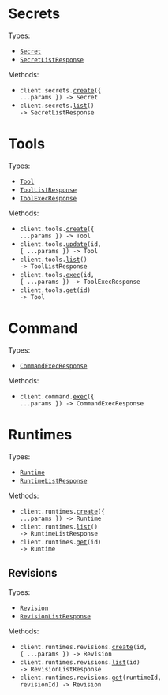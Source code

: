 # Secrets

Types:

- <code><a href="./src/resources/secrets.ts">Secret</a></code>
- <code><a href="./src/resources/secrets.ts">SecretListResponse</a></code>

Methods:

- <code title="post /v1/secrets">client.secrets.<a href="./src/resources/secrets.ts">create</a>({ ...params }) -> Secret</code>
- <code title="get /v1/secrets">client.secrets.<a href="./src/resources/secrets.ts">list</a>() -> SecretListResponse</code>

# Tools

Types:

- <code><a href="./src/resources/tools.ts">Tool</a></code>
- <code><a href="./src/resources/tools.ts">ToolListResponse</a></code>
- <code><a href="./src/resources/tools.ts">ToolExecResponse</a></code>

Methods:

- <code title="post /v1/tools">client.tools.<a href="./src/resources/tools.ts">create</a>({ ...params }) -> Tool</code>
- <code title="post /v1/tools/{id}">client.tools.<a href="./src/resources/tools.ts">update</a>(id, { ...params }) -> Tool</code>
- <code title="get /v1/tools">client.tools.<a href="./src/resources/tools.ts">list</a>() -> ToolListResponse</code>
- <code title="post /v1/tools/{id}/execute">client.tools.<a href="./src/resources/tools.ts">exec</a>(id, { ...params }) -> ToolExecResponse</code>
- <code title="get /v1/tools/{id}">client.tools.<a href="./src/resources/tools.ts">get</a>(id) -> Tool</code>

# Command

Types:

- <code><a href="./src/resources/command.ts">CommandExecResponse</a></code>

Methods:

- <code title="post /v1/execute">client.command.<a href="./src/resources/command.ts">exec</a>({ ...params }) -> CommandExecResponse</code>

# Runtimes

Types:

- <code><a href="./src/resources/runtimes/runtimes.ts">Runtime</a></code>
- <code><a href="./src/resources/runtimes/runtimes.ts">RuntimeListResponse</a></code>

Methods:

- <code title="post /v1/runtimes">client.runtimes.<a href="./src/resources/runtimes/runtimes.ts">create</a>({ ...params }) -> Runtime</code>
- <code title="get /v1/runtimes">client.runtimes.<a href="./src/resources/runtimes/runtimes.ts">list</a>() -> RuntimeListResponse</code>
- <code title="get /v1/runtimes/{id}">client.runtimes.<a href="./src/resources/runtimes/runtimes.ts">get</a>(id) -> Runtime</code>

## Revisions

Types:

- <code><a href="./src/resources/runtimes/revisions.ts">Revision</a></code>
- <code><a href="./src/resources/runtimes/revisions.ts">RevisionListResponse</a></code>

Methods:

- <code title="post /v1/runtimes/{id}/revisions">client.runtimes.revisions.<a href="./src/resources/runtimes/revisions.ts">create</a>(id, { ...params }) -> Revision</code>
- <code title="get /v1/runtimes/{id}/revisions">client.runtimes.revisions.<a href="./src/resources/runtimes/revisions.ts">list</a>(id) -> RevisionListResponse</code>
- <code title="get /v1/runtimes/{runtime_id}/revisions/{revision_id}">client.runtimes.revisions.<a href="./src/resources/runtimes/revisions.ts">get</a>(runtimeId, revisionId) -> Revision</code>
